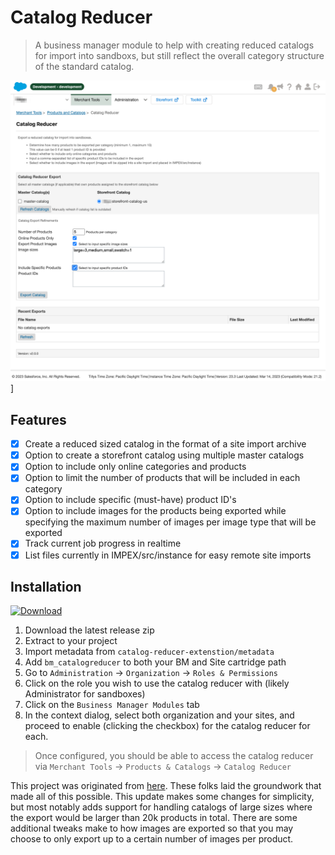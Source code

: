 Catalog Reducer
===

> A business manager module to help with creating reduced catalogs for import into sandboxs,
> but still reflect the overall category structure of the standard catalog.

![Catalog Reducer](documentation/screenshot_1.png)]

## Features

- [X] Create a reduced sized catalog in the format of a site import archive
- [X] Option to create a storefront catalog using multiple master catalogs
- [X] Option to include only online categories and products
- [X] Option to limit the number of products that will be included in each category
- [X] Option to include specific (must-have) product ID's
- [X] Option to include images for the products being exported while specifying
the maximum number of images per image type that will be exported
- [X] Track current job progress in realtime
- [X] List files currently in IMPEX/src/instance for easy remote site imports

Installation
---

[![Download](https://img.shields.io/badge/Download-blue.svg?logo=github&style=for-the-badge)](https://github.com/z1haze/catalog-reducer-extension/releases/latest)

1. Download the latest release zip
2. Extract to your project
3. Import metadata from `catalog-reducer-extenstion/metadata`
4. Add `bm_catalogreducer` to both your BM and Site cartridge path
5. Go to `Administration` -> `Organization` -> `Roles & Permissions`
6. Click on the role you wish to use the catalog reducer with (likely Administrator for sandboxes)
7. Click on the `Business Manager Modules` tab
8. In the context dialog, select both organization and your sites, and proceed to enable
(clicking the checkbox) for the catalog reducer for each.

> Once configured, you should be able to access the catalog reducer via `Merchant Tools` -> `Products & Catalogs` -> `Catalog Reducer`

This project was originated from [here](https://github.com/SalesforceCommerceCloud/catalog-reducer-extension). These folks
laid the groundwork that made all of this possible. This update makes some changes for simplicity, but most notably
adds support for handling catalogs of large sizes where the export would be larger than 20k products in total. There are
some additional tweaks make to how images are exported so that you may choose to only export up to a certain number of images per product.